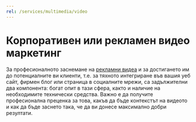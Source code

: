 ```yaml
---
rel: /services/multimedia/video
---
```

# Корпоративен или рекламен **видео маркетинг**
За професионалното заснемане на [рекламни видеа](./../бизнес-развитие/blackmarket/онлайн-реклама.html) и за достигането им до потенциалните ви клиенти, т.е. за тяхното интегриране във вашия уеб сайт, фирмен блог или страница в социалните мрежи, са задължителни два компонента: богат опит в тази сфера, както и наличие на необходимите технически средства. Важно е да получите професионална преценка за това, какъв да бъде контекстът на видеото и как да бъде заснето така, че да ви донесе максимално добри резултати.
